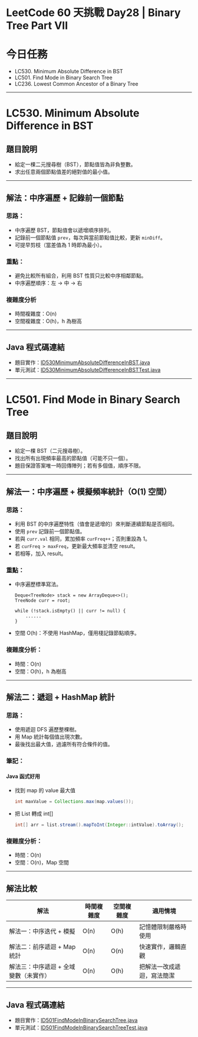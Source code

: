 # LeetCode 60 天挑戰 Day28 | Binary Tree Part VII

# 今日任務

- LC530. Minimum Absolute Difference in BST
- LC501. Find Mode in Binary Search Tree
- LC236. Lowest Common Ancestor of a Binary Tree

---

# LC530. Minimum Absolute Difference in BST

## 題目說明
- 給定一棵二元搜尋樹（BST），節點值皆為非負整數。
- 求出任意兩個節點值差的絕對值的最小值。

---

## 解法：中序遍歷 + 記錄前一個節點

### 思路：
- 中序遍歷 BST，節點值會以遞增順序排列。
- 記錄前一個節點值 `prev`，每次與當前節點值比較，更新 `minDiff`。
- 可提早剪枝（當差值為 1 時即為最小）。

### 重點：
- 避免比較所有組合，利用 BST 性質只比較中序相鄰節點。
- 中序遍歷順序：左 -> 中 -> 右

### 複雜度分析
- 時間複雜度：O(n)
- 空間複雜度：O(h)，h 為樹高

---

## Java 程式碼連結
- 題目實作：[ID530MinimumAbsoluteDifferenceInBST.java](../../src/main/java/io/github/monty/leetcode/binarytree/ID530MinimumAbsoluteDifferenceInBST.java)
- 單元測試：[ID530MinimumAbsoluteDifferenceInBSTTest.java](../../src/test/java/io/github/monty/leetcode/binarytree/ID530MinimumAbsoluteDifferenceInBSTTest.java)

---

# LC501. Find Mode in Binary Search Tree

## 題目說明
- 給定一棵 BST（二元搜尋樹）。
- 找出所有出現頻率最高的節點值（可能不只一個）。
- 題目保證答案唯一時回傳陣列；若有多個值，順序不限。

---

## 解法一：中序遍歷 + 模擬頻率統計（O(1) 空間）

### 思路：
- 利用 BST 的中序遍歷特性（值會是遞增的）來判斷連續節點是否相同。
- 使用 `prev` 記錄前一個節點值。
- 若與 `curr.val` 相同，累加頻率 `curFreq++`；否則重設為 1。
- 若 `curFreq > maxFreq`，更新最大頻率並清空 result。
- 若相等，加入 result。

### 重點：
- 中序遍歷標準寫法。
    ```
    Deque<TreeNode> stack = new ArrayDeque<>();
    TreeNode curr = root;

    while (!stack.isEmpty() || curr != null) {
        ......
    }
    ```
- 空間 O(h)：不使用 HashMap，僅用棧記錄節點順序。

### 複雜度分析：
- 時間：O(n)
- 空間：O(h)，h 為樹高

---

## 解法二：遞迴 + HashMap 統計

### 思路：
- 使用遞迴 DFS 遍歷整棵樹。
- 用 Map 統計每個值出現次數。
- 最後找出最大值，過濾所有符合條件的值。

### 筆記：

#### Java 函式好用
- 找到 map 的 value 最大值
    ```java
    int maxValue = Collections.max(map.values());
    ```
- 把 List 轉成 int[]
    ```java
    int[] arr = list.stream().mapToInt(Integer::intValue).toArray();
    ```

### 複雜度分析：
- 時間：O(n)
- 空間：O(n)，Map 空間

---

## 解法比較

| 解法                   | 時間複雜度 | 空間複雜度 | 適用情境          |
|----------------------|-------|-------|---------------|
| 解法一：中序迭代 + 模擬        | O(n)  | O(h)  | 記憶體限制嚴格時使用    |
| 解法二：前序遞迴 + Map 統計    | O(n)  | O(n)  | 快速實作，邏輯直觀     |
| 解法三：中序遞迴 + 全域變數（未實作） | O(n)  | O(h)  | 把解法一改成遞迴，寫法簡潔 |      

---

## Java 程式碼連結
- 題目實作：[ID501FindModeInBinarySearchTree.java](../../src/main/java/io/github/monty/leetcode/binarytree/ID501FindModeInBinarySearchTree.java)
- 單元測試：[ID501FindModeInBinarySearchTreeTest.java](../../src/test/java/io/github/monty/leetcode/binarytree/ID501FindModeInBinarySearchTreeTest.java)
